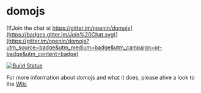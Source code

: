domojs
======

[![Join the chat at https://gitter.im/npenin/domojs](https://badges.gitter.im/Join%20Chat.svg)](https://gitter.im/npenin/domojs?utm_source=badge&utm_medium=badge&utm_campaign=pr-badge&utm_content=badge)

[![Build Status](https://travis-ci.org/npenin/domojs.svg?branch=v2)](https://travis-ci.org/npenin/domojs)

For more information about domojs and what it does, please ahve a look to the [Wiki](https://github.com/npenin/domojs/wiki)
